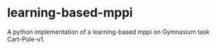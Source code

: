 # learning-based-mppi
A python implementation of a learning-based mppi on Gymnasium task Cart-Pole-v1.
